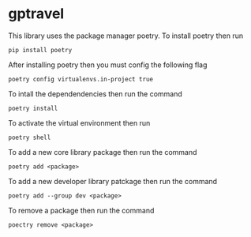 # gptravel

This library uses the package manager poetry. To install poetry then run
```
pip install poetry 
```
After installing poetry then you must config the following flag
```
poetry config virtualenvs.in-project true
```
To intall the dependendencies then run the command
```
poetry install
```
To activate the virtual environment then run 
```
poetry shell
```
To add a new core library package then run the command
```
poetry add <package>
```
To add a new developer library patckage then run the command
```
poetry add --group dev <package>
```
To remove a package then run the command
```
poectry remove <package>